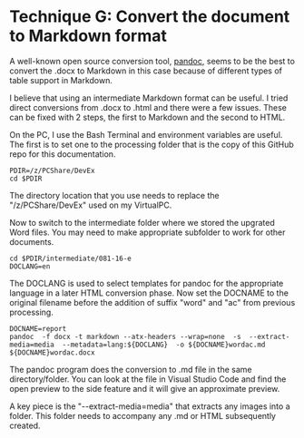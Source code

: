 # Technique G: **Convert the document to Markdown format**

A well-known open source conversion tool, [pandoc](http://pandoc.org), seems to be the best to convert the .docx to Markdown in this case because of different types of table support in Markdown.

I believe that using an intermediate Markdown format can be useful. I tried direct conversions from .docx to .html and there were a few issues. These can be fixed with 2 steps, the first to Markdown and the second to HTML.

On the PC, I use the Bash Terminal and environment variables are useful. The first is to set one to the processing folder that is the copy of this GitHub repo for this documentation.

    PDIR=/z/PCShare/DevEx
    cd $PDIR

The directory location that you use needs to replace the "/z/PCShare/DevEx" used on my VirtualPC.

Now to switch to the intermediate folder where we stored the upgrated Word files. You may need to make appropriate subfolder to work for other documents.

    cd $PDIR/intermediate/081-16-e
    DOCLANG=en

The DOCLANG is used to select templates for pandoc for the appropriate language in a later HTML conversion phase. Now set the DOCNAME to the original filename before the addition of suffix "word" and "ac" from previous processing.

    DOCNAME=report
    pandoc  -f docx -t markdown --atx-headers --wrap=none  -s  --extract-media=media  --metadata=lang:${DOCLANG}  -o ${DOCNAME}wordac.md ${DOCNAME}wordac.docx

The pandoc program does the conversion to .md file in the same directory/folder. You can look at the file in Visual Studio Code and find the open preview to the side feature and it will give an approximate preview.

A key piece is the "--extract-media=media" that extracts any images into a folder. This folder needs to accompany any .md or HTML subsequently created.